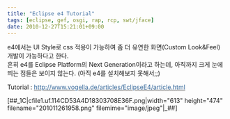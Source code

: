 ```yaml
---
title: "Eclipse e4 Tutorial"
tags: [eclipse, gef, osgi, rap, rcp, swt/jface]
date: 2010-12-27T15:21:01+09:00
---
```


e4에서는 UI Style로 css 적용이 가능하여 좀 더 유연한 화면(Custom Look&Feel) 개발이 가능하다고 한다.  
흔히 e4를 Eclipse Platform의 Next Generation이라고 하는데, 아직까지 크게 눈에 띄는 점들은 보이지 않는다. (아직 e4를 설치해보지 못해서;;)  
  
Tutorial : [<font color="#336699">http://www.vogella.de/articles/EclipseE4/article.html</font>](http://www.vogella.de/articles/EclipseE4/article.html)

[##\_1C|cfile1.uf.114CD53A4D18303708E36F.png|width="613" height="474" filename="201011261958.png" filemime="image/jpeg"|\_##]

  
